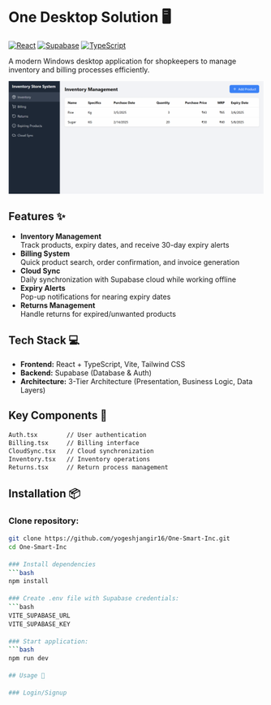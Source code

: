 # One Desktop Solution 🖥️

[![React](https://img.shields.io/badge/React-20232A?style=for-the-badge&logo=react&logoColor=61DAFB)](https://reactjs.org/)
[![Supabase](https://img.shields.io/badge/Supabase-3ECF8E?style=for-the-badge&logo=supabase&logoColor=white)](https://supabase.com/)
[![TypeScript](https://img.shields.io/badge/TypeScript-007ACC?style=for-the-badge&logo=typescript&logoColor=white)](https://www.typescriptlang.org/)

A modern Windows desktop application for shopkeepers to manage inventory and billing processes efficiently.

![Dashboard Preview](https://github.com/yogeshjangir16/One-Smart-Inc/blob/2d18bcd9b3d63b5879a6e8310a7914f4d38a2f90/Images/Dashboard.png)

## Features ✨

- **Inventory Management**  
  Track products, expiry dates, and receive 30-day expiry alerts
- **Billing System**  
  Quick product search, order confirmation, and invoice generation
- **Cloud Sync**  
  Daily synchronization with Supabase cloud while working offline
- **Expiry Alerts**  
  Pop-up notifications for nearing expiry dates
- **Returns Management**  
  Handle returns for expired/unwanted products

## Tech Stack 💻

- **Frontend:** React + TypeScript, Vite, Tailwind CSS
- **Backend:** Supabase (Database & Auth)
- **Architecture:** 3-Tier Architecture (Presentation, Business Logic, Data Layers)

## Key Components 🧩

```tsx
Auth.tsx        // User authentication
Billing.tsx     // Billing interface
CloudSync.tsx   // Cloud synchronization
Inventory.tsx   // Inventory operations
Returns.tsx     // Return process management

```

## Installation 📦

### Clone repository:
```bash
git clone https://github.com/yogeshjangir16/One-Smart-Inc.git
cd One-Smart-Inc

### Install dependencies
```bash
npm install

### Create .env file with Supabase credentials:
```bash
VITE_SUPABASE_URL
VITE_SUPABASE_KEY

### Start application:
```bash
npm run dev

## Usage 🚀

### Login/Signup
